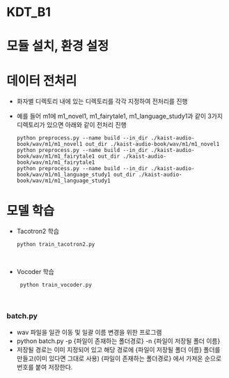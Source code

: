 # KDT_B1


# 모듈 설치, 환경 설정


# 데이터 전처리
- 화자별 디렉토리 내에 있는 디렉토리를 각각 지정하여 전처리를 진행
- 예를 들어 m1에 m1_novel1, m1_fairytale1, m1_language_study1과 같이 3가지 디렉토리가 있으면 아래와 같이 전처리 진행

  ` python preprocess.py --name build --in_dir ./kaist-audio-book/wav/m1/m1_novel1 out_dir ./kaist-audio-book/wav/m1/m1_novel1 ` <br>
  ` python preprocess.py --name build --in_dir ./kaist-audio-book/wav/m1/m1_fairytale1 out_dir ./kaist-audio-book/wav/m1/m1_fairytale1 ` <br>
  ` python preprocess.py --name build --in_dir ./kaist-audio-book/wav/m1/m1_language_study1 out_dir ./kaist-audio-book/wav/m1/m1_language_study1 `

# 모델 학습
- Tacotron2 학습

  ` python train_tacotron2.py `<br>
<br>

- Vocoder 학습

  ` python train_vocoder.py`


<br>


### batch.py
- wav 파일을 일관 이동 및 일괄 이름 변경을 위한 프로그램
- python batch.py -p {파일이 존재하는 폴더경로} -n {파일이 저장될 폴더 이름}
- 저장될 경로는 이미 지정되어 있고 해당 경로에 {파일이 저장될 폴더 이름} 폴더를 만들고(이미 있다면 그대로 사용) {파일이 존재하는 폴더경로} 에서 가져온 순으로 번호를 붙여 저장한다.
